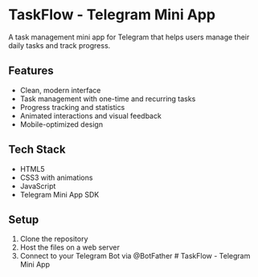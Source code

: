 # TaskFlow - Telegram Mini App

A task management mini app for Telegram that helps users manage their daily tasks and track progress.

## Features
- Clean, modern interface
- Task management with one-time and recurring tasks
- Progress tracking and statistics
- Animated interactions and visual feedback
- Mobile-optimized design

## Tech Stack
- HTML5
- CSS3 with animations
- JavaScript
- Telegram Mini App SDK

## Setup
1. Clone the repository
2. Host the files on a web server
3. Connect to your Telegram Bot via @BotFather # TaskFlow - Telegram Mini App
